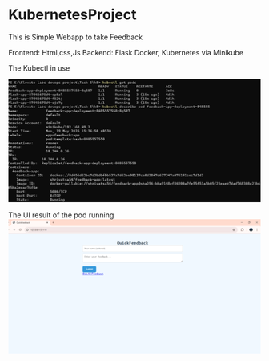 # KubernetesProject
This is Simple Webapp to take Feedback

Frontend: Html,css,Js
Backend: Flask
Docker, Kubernetes via Minikube


The Kubectl in use

![Photo](photo/elvate%201.png)

The UI result of the pod running
![Photo](photo/elvate%202.png)